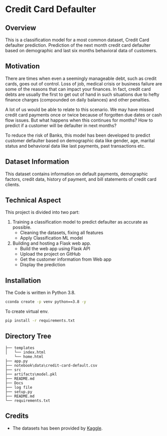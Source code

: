 # Credit Card Defaulter

## Overview
This is a classification model for a most common dataset, Credit Card defaulter prediction. Prediction of the next month credit card defaulter based on demographic and last six months behavioral data of customers.

## Motivation
There are times when even a seemingly manageable debt, such as credit cards, goes out of control. Loss of job, medical crisis or business failure are some of the reasons that can impact your finances. In fact, credit card debts are usually the first to get out of hand in such situations due to hefty finance charges (compounded on daily balances) and other penalties.

A lot of us would be able to relate to this scenario. We may have missed credit card payments once or twice because of forgotten due dates or cash flow issues. But what happens when this continues for months? How to predict if a customer will be defaulter in next months?

To reduce the risk of Banks, this model has been developed to predict customer defaulter based on demographic data like gender, age, marital status and behavioral data like last payments, past transactions etc.

## Dataset Information
This dataset contains information on default payments, demographic factors, credit data, history of payment, and bill statements of credit card clients.

## Technical Aspect
This project is divided into two part:
1. Training a classification model to predict defaulter as accurate as possible.
	- Cleaning the datasets, fixing all features
	- Apply Classification ML model
2. Building and hosting a Flask web app.
	- Build the web app using Flask API
	- Upload the project on GitHub
    - Get the customer information from Web app
    - Display the prediction 

## Installation
The Code is written in Python 3.8. 

```bash
cconda create -p venv python==3.8 -y
```
To create virtual env.

```bash
pip install -r requirements.txt
```
## Directory Tree 
```
├── templates 
│   └── index.html
    └── home.html
├── app.py
├── notebook\data\credit-card-default.csv
├── src
├── artifacts\model.pkl
├── README.md
├── Docs
├── log file
├── setup.py
├── README.md
└── requirements.txt
```
## Credits
- The datasets has been provided by [Kaggle](https://www.kaggle.com/datasets/gauravtopre/credit-card-defaulter-prediction).
 
